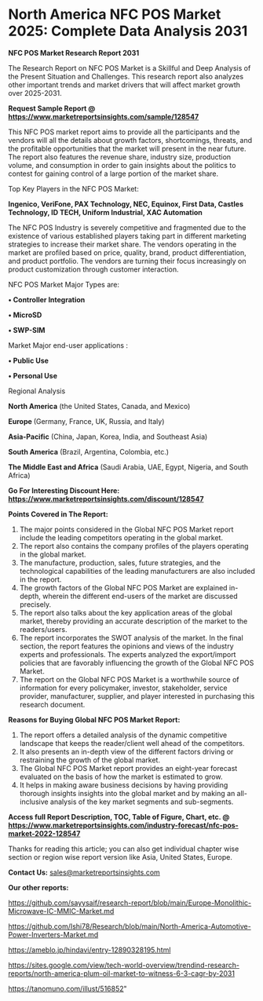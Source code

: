# North America NFC POS Market 2025: Complete Data Analysis 2031

<strong>NFC POS Market Research Report 2031</strong>

The Research Report on NFC POS Market is a Skillful and Deep Analysis of the Present Situation and Challenges. This research report also analyzes other important trends and market drivers that will affect market growth over 2025-2031.

<strong>Request Sample Report @ <a href=https://www.marketreportsinsights.com/sample/128547>https://www.marketreportsinsights.com/sample/128547</a></strong>

This NFC POS market report aims to provide all the participants and the vendors will all the details about growth factors, shortcomings, threats, and the profitable opportunities that the market will present in the near future. The report also features the revenue share, industry size, production volume, and consumption in order to gain insights about the politics to contest for gaining control of a large portion of the market share.

Top Key Players in the NFC POS Market:

<strong>Ingenico, VeriFone, PAX Technology, NEC, Equinox, First Data, Castles Technology, ID TECH, Uniform Industrial, XAC Automation</strong>

The NFC POS Industry is severely competitive and fragmented due to the existence of various established players taking part in different marketing strategies to increase their market share. The vendors operating in the market are profiled based on price, quality, brand, product differentiation, and product portfolio. The vendors are turning their focus increasingly on product customization through customer interaction.

NFC POS Market Major Types are:

<strong>• Controller Integration

• MicroSD

• SWP-SIM</strong>

Market Major end-user applications :

<strong>• Public Use

• Personal Use</strong>

Regional Analysis

</u><strong><b>North America</b></strong> (the United States, Canada, and Mexico)

<strong><b>Europe </b></strong>(Germany, France, UK, Russia, and Italy)

<strong><b>Asia-Pacific</b></strong> (China, Japan, Korea, India, and Southeast Asia)

<strong><b>South America</b></strong> (Brazil, Argentina, Colombia, etc.)

<strong><b>The Middle East and Africa</b></strong> (Saudi Arabia, UAE, Egypt, Nigeria, and South Africa)

<strong>Go For Interesting Discount Here: <a href=https://www.marketreportsinsights.com/discount/128547>https://www.marketreportsinsights.com/discount/128547</a></strong>

<strong>Points Covered in The Report:</strong>
<ol>
  <li>The major points considered in the Global NFC POS Market report include the leading competitors operating in the global market.</li>
  <li>The report also contains the company profiles of the players operating in the global market.</li>
  <li>The manufacture, production, sales, future strategies, and the technological capabilities of the leading manufacturers are also included in the report.</li>
  <li>The growth factors of the Global NFC POS Market are explained in-depth, wherein the different end-users of the market are discussed precisely.</li>
  <li>The report also talks about the key application areas of the global market, thereby providing an accurate description of the market to the readers/users.</li>
  <li>The report incorporates the SWOT analysis of the market. In the final section, the report features the opinions and views of the industry experts and professionals. The experts analyzed the export/import policies that are favorably influencing the growth of the Global NFC POS Market.</li>
  <li>The report on the Global NFC POS Market is a worthwhile source of information for every policymaker, investor, stakeholder, service provider, manufacturer, supplier, and player interested in purchasing this research document.</li>
</ol>
<strong>Reasons for Buying Global NFC POS Market Report:</strong>

<ol>
  <li>The report offers a detailed analysis of the dynamic competitive landscape that keeps the reader/client well ahead of the competitors.</li>
  <li>It also presents an in-depth view of the different factors driving or restraining the growth of the global market.</li>
  <li>The Global NFC POS Market report provides an eight-year forecast evaluated on the basis of how the market is estimated to grow.</li>
  <li>It helps in making aware business decisions by having providing thorough insights insights into the global market and by making an all-inclusive analysis of the key market segments and sub-segments.</li>
</ol>
<strong>Access full Report Description, TOC, Table of Figure, Chart, etc. @ <a href=https://www.marketreportsinsights.com/industry-forecast/nfc-pos-market-2022-128547>https://www.marketreportsinsights.com/industry-forecast/nfc-pos-market-2022-128547</a></strong>


Thanks for reading this article; you can also get individual chapter wise section or region wise report version like Asia, United States, Europe.

<strong>Contact Us:</strong>
sales@marketreportsinsights.com

<strong>Our other reports:</strong>

<a href=https://github.com/sayysaif/research-report/blob/main/Europe-Monolithic-Microwave-IC-MMIC-Market.md>https://github.com/sayysaif/research-report/blob/main/Europe-Monolithic-Microwave-IC-MMIC-Market.md</a>

<a href=https://github.com/Ishi78/Research/blob/main/North-America-Automotive-Power-Inverters-Market.md>https://github.com/Ishi78/Research/blob/main/North-America-Automotive-Power-Inverters-Market.md</a>

<a href=https://ameblo.jp/hindavi/entry-12890328195.html>https://ameblo.jp/hindavi/entry-12890328195.html</a>

<a href=https://sites.google.com/view/tech-world-overview/trendind-research-reports/north-america-plum-oil-market-to-witness-6-3-cagr-by-2031>https://sites.google.com/view/tech-world-overview/trendind-research-reports/north-america-plum-oil-market-to-witness-6-3-cagr-by-2031</a>

<a href=https://tanomuno.com/illust/516852>https://tanomuno.com/illust/516852</a>"
